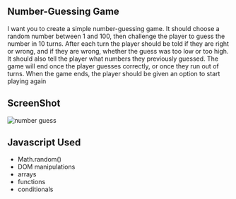 ## Number-Guessing Game

I want you to create a simple number-guessing game. It should choose a random number between 1 and 100, then challenge the player to guess the number in 10 turns. 
After each turn the player should be told if they are right or wrong, and if they are wrong, whether the guess was too low or too high. 
It should also tell the player what numbers they previously guessed. 
The game will end once the player guesses correctly, or once they run out of turns. When the game ends, the player should be given an option to start playing again

## ScreenShot
![number guess](https://user-images.githubusercontent.com/67471717/115144187-f311b900-a068-11eb-9b06-2094340bed8c.PNG)


## Javascript Used
- Math.random()
- DOM manipulations
- arrays
- functions
- conditionals
